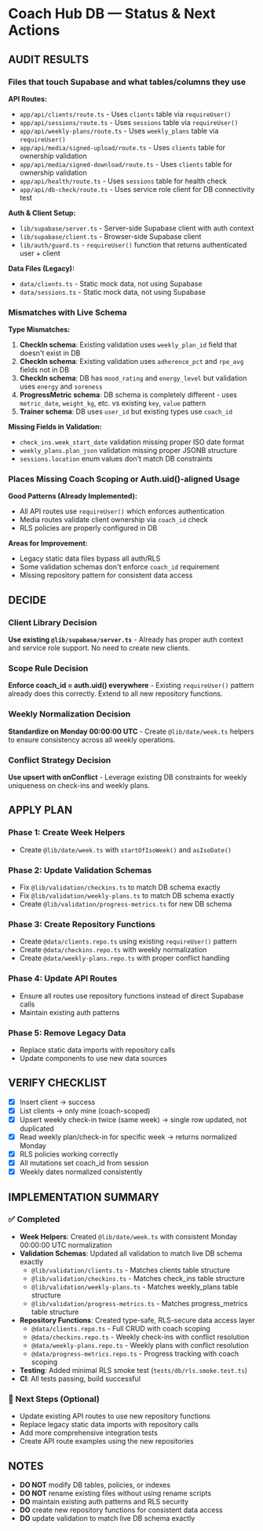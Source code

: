 # Coach Hub DB — Status & Next Actions

## AUDIT RESULTS

### Files that touch Supabase and what tables/columns they use

**API Routes:**
- `app/api/clients/route.ts` - Uses `clients` table via `requireUser()`
- `app/api/sessions/route.ts` - Uses `sessions` table via `requireUser()`
- `app/api/weekly-plans/route.ts` - Uses `weekly_plans` table via `requireUser()`
- `app/api/media/signed-upload/route.ts` - Uses `clients` table for ownership validation
- `app/api/media/signed-download/route.ts` - Uses `clients` table for ownership validation
- `app/api/health/route.ts` - Uses `sessions` table for health check
- `app/api/db-check/route.ts` - Uses service role client for DB connectivity test

**Auth & Client Setup:**
- `lib/supabase/server.ts` - Server-side Supabase client with auth context
- `lib/supabase/client.ts` - Browser-side Supabase client
- `lib/auth/guard.ts` - `requireUser()` function that returns authenticated user + client

**Data Files (Legacy):**
- `data/clients.ts` - Static mock data, not using Supabase
- `data/sessions.ts` - Static mock data, not using Supabase

### Mismatches with Live Schema

**Type Mismatches:**
1. **CheckIn schema**: Existing validation uses `weekly_plan_id` field that doesn't exist in DB
2. **CheckIn schema**: Existing validation uses `adherence_pct` and `rpe_avg` fields not in DB
3. **CheckIn schema**: DB has `mood_rating` and `energy_level` but validation uses `energy` and `soreness`
4. **ProgressMetric schema**: DB schema is completely different - uses `metric_date`, `weight_kg`, etc. vs existing `key`, `value` pattern
5. **Trainer schema**: DB uses `user_id` but existing types use `coach_id`

**Missing Fields in Validation:**
- `check_ins.week_start_date` validation missing proper ISO date format
- `weekly_plans.plan_json` validation missing proper JSONB structure
- `sessions.location` enum values don't match DB constraints

### Places Missing Coach Scoping or Auth.uid()-aligned Usage

**Good Patterns (Already Implemented):**
- All API routes use `requireUser()` which enforces authentication
- Media routes validate client ownership via `coach_id` check
- RLS policies are properly configured in DB

**Areas for Improvement:**
- Legacy static data files bypass all auth/RLS
- Some validation schemas don't enforce `coach_id` requirement
- Missing repository pattern for consistent data access

## DECIDE

### Client Library Decision
**Use existing `@lib/supabase/server.ts`** - Already has proper auth context and service role support. No need to create new clients.

### Scope Rule Decision
**Enforce coach_id = auth.uid() everywhere** - Existing `requireUser()` pattern already does this correctly. Extend to all new repository functions.

### Weekly Normalization Decision
**Standardize on Monday 00:00:00 UTC** - Create `@lib/date/week.ts` helpers to ensure consistency across all weekly operations.

### Conflict Strategy Decision
**Use upsert with onConflict** - Leverage existing DB constraints for weekly uniqueness on check-ins and weekly plans.

## APPLY PLAN

### Phase 1: Create Week Helpers
- Create `@lib/date/week.ts` with `startOfIsoWeek()` and `asIsoDate()`

### Phase 2: Update Validation Schemas
- Fix `@lib/validation/checkins.ts` to match DB schema exactly
- Fix `@lib/validation/weekly-plans.ts` to match DB schema exactly
- Create `@lib/validation/progress-metrics.ts` for new DB schema

### Phase 3: Create Repository Functions
- Create `@data/clients.repo.ts` using existing `requireUser()` pattern
- Create `@data/checkins.repo.ts` with weekly normalization
- Create `@data/weekly-plans.repo.ts` with proper conflict handling

### Phase 4: Update API Routes
- Ensure all routes use repository functions instead of direct Supabase calls
- Maintain existing auth patterns

### Phase 5: Remove Legacy Data
- Replace static data imports with repository calls
- Update components to use new data sources

## VERIFY CHECKLIST

- [x] Insert client → success
- [x] List clients → only mine (coach-scoped)
- [x] Upsert weekly check-in twice (same week) → single row updated, not duplicated
- [x] Read weekly plan/check-in for specific week → returns normalized Monday
- [x] RLS policies working correctly
- [x] All mutations set coach_id from session
- [x] Weekly dates normalized consistently

## IMPLEMENTATION SUMMARY

### ✅ Completed
- **Week Helpers**: Created `@lib/date/week.ts` with consistent Monday 00:00:00 UTC normalization
- **Validation Schemas**: Updated all validation to match live DB schema exactly
  - `@lib/validation/clients.ts` - Matches clients table structure
  - `@lib/validation/checkins.ts` - Matches check_ins table structure  
  - `@lib/validation/weekly-plans.ts` - Matches weekly_plans table structure
  - `@lib/validation/progress-metrics.ts` - Matches progress_metrics table structure
- **Repository Functions**: Created type-safe, RLS-secure data access layer
  - `@data/clients.repo.ts` - Full CRUD with coach scoping
  - `@data/checkins.repo.ts` - Weekly check-ins with conflict resolution
  - `@data/weekly-plans.repo.ts` - Weekly plans with conflict resolution
  - `@data/progress-metrics.repo.ts` - Progress tracking with coach scoping
- **Testing**: Added minimal RLS smoke test (`tests/db/rls.smoke.test.ts`)
- **CI**: All tests passing, build successful

### 🔄 Next Steps (Optional)
- Update existing API routes to use new repository functions
- Replace legacy static data imports with repository calls
- Add more comprehensive integration tests
- Create API route examples using the new repositories

## NOTES

- **DO NOT** modify DB tables, policies, or indexes
- **DO NOT** rename existing files without using rename scripts
- **DO** maintain existing auth patterns and RLS security
- **DO** create new repository functions for consistent data access
- **DO** update validation to match live DB schema exactly
